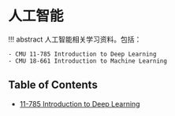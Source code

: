 # 人工智能

!!! abstract
    人工智能相关学习资料。包括：

    - CMU 11-785 Introduction to Deep Learning
    - CMU 18-661 Introduction to Machine Learning

## Table of Contents
 - [11-785 Introduction to Deep Learning](idl/)